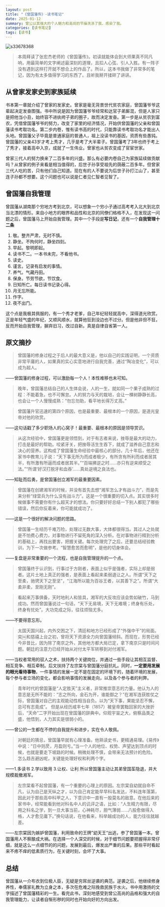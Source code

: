 ```yaml
---
layout: post
title: "《曾国藩传》-读书笔记"
date: 2025-01-12
summary: 曾公以其强大的个人魅力和高尚的节操洗涤了我、感染了我。
categories: [读书笔记]
tags: [读书]
---
```


![s33678368](https://weekly-liulei.oss-cn-beijing.aliyuncs.com/images/20250112161523958.jpg)

>本周拜读了张宏杰老师的《曾国藩传》。初读就能体会到大师果真不同凡响，用最简单的文字阐述最深刻的道理，且扣人心弦、引人入胜。有一阵子没有遇到这样打开就不想合上的作品了。所以，这本书我做了非常多的笔记，因为有太多值得学习的东西了。且听我掰开揉碎了讲讲。

## 从曾家发家史到家族延续

书本第一章就介绍了曾家的发家史。曾家是毫无背景世代贫农家庭，曾国藩爷爷这辈起决定发奋图强。书中所说是因为曾国藩爷爷经常和达官子弟厮混，但是人家只是把他当小丑，始终容不进纨绔子弟的圈子，故而决定发奋。第一步是从贫农到富农，凭借曾国藩爷爷的努力，改变了家里的经济情况，开始供曾国藩的父亲和曾国藩读书考取功名。第二步内卷，惟有读书高的时代，只能靠读书考取功名才能出人头地。曾国藩父子毕竟是普通家庭的普通人，祖上没读书的基因，资质有些愚钝。曾国藩的父亲43岁才考上秀才，几乎是考了大半辈子。曾国藩考了3年也终于考上了秀才，接着高中入京，成就了一生伟业。曾家也从贫农变成了官宦世家。

曾家三代人的努力换来了二百多年的兴盛。那么有必要内卷自己为家族延续做贡献吗？从曾家的例子来看是相当值得的，后世子孙享受祖先的荫蔽二百多年。但曾家三代人吃的苦，只有他们自己知道。现在有的人不要说为后世子孙打江山了，甚至连子孙都不想要。这个问题也可以说是仁者见仁智者见智了。

## 曾国藩自我管理

曾国藩从湖南那个穷地方考到北京，可以想象一个穷小子通过高考考入北大到北京当北漂的情形。来自小地方的眼界和品性和北京的同僚们格格不入，在发现这一问题之后，曾国藩马上开始自我管理。其中一个手段是**写日记**，还有一个**自我管理十二条**

1. 敬。整齐严肃，无时不慎。
2. 静坐。不拘何时，静坐四刻。
3. 早起。黎明即起。
4. 读书不二。一本书未完，不看他书。
5. 读史。
6. 谨言。记录有启发的事情。
7. 养气。气藏丹田。
8. 保身。节劳节欲，节饮食。
9. 日知所亡。每日读书记录心得。
10. 月无忘所能。
11. 作字。
12. 夜不出门。

这个点是我极其佩服的，有一个秀才老爹，自己年纪轻轻就高中，深得道光欣赏。正是年轻气盛的年纪，又顺风顺水，就算他狂到没边也不过分。但是他非但不狂，反而开始自我管理，摒弃旧习，改过自新。真是自律自省第一人。

## 原文摘抄

>曾国藩的修身过程之于后人的最大意义是，他以自己的实践证明，一个资质非常平庸的人，如果真的实心实意地进行自我完善，通过“陶冶变化”，可以成为超人。

——曾国藩的修身过程，可以激励每一个人！本性难移也未可知。

> 晚年，曾国藩总结自己的人生体会说，人的一生，就如同一个果子成熟的过程：不能着急，也不可懈怠。人的努力与天的栽培，会让一棵树静静长高，也会让一个人慢慢成熟：“勿忘勿助，看平地长得万丈高。”

> 曾国藩升官迅速的第四个原因，也是最重要、最根本的一个原因，是道光皇帝对他的欣赏。

——这句话戳了多少职场人的心窝子！最重要、最根本的原因是领导赏识。

> 从这次经验中，曾国藩更是领悟到，对于有志者来说，挫辱是最大的动力，打击是最好的帮助。咬紧牙关，把挫辱活生生吞下，就成了滋养自己意志和决心的营养。这构成了曾国藩生命经验中最核心的部分。几十年后，他还在家书中教育儿子说：“天下事无所为而成者极少，有所贪有所利而成者居其半，有所激有所逼而成者居其半。”“百端拂逆之时……亦只有逆来顺受之法。”“所谓‘好汉打脱牙和血吞’……真处逆境之良法也。

——知耻而后勇，是曾国藩创立湘军的最重要因素。

> 曾国藩在创建湘军的时候，并没有首先去想“湘军怎么才有战斗力”，而是先来分析“绿营兵为什么没有战斗力”。这是一个很重要的切入点。其实很多时候做事不需要你有什么超天才的想法。你只要好好总结一下别人都犯了哪些错误，然后你反着来，你可能就成功了。

——这是一个很好的解决问题的思路。

> 曾国藩一生经历千难万险，处理过无数大事，大体都很得当。其过人之处就是不怕费心费力，对事物进行不留死角的深入分析。在对事物进行精到分析的基础上，再找出要害，把握关键。每次处理完了之后，还要总结经验教训，为下一次做参考。“智慧愈苦而愈明”，是他的切身体会。

——复盘是非常重要的一个流程，也是自我管理提升的一个点。

> 曾国藩终于认识到，行事过于方刚者，表面上似乎是强者，实际上却是弱者。这片土地上真正的强者，是表面上看起来柔弱退让之人。所谓“天下之至柔，驰骋天下之至坚”，“江海所以能为百谷王者，以其善下之”。所谓“大柔非柔，至刚无刚”。

> 看起来万事俱备，天时地利人和皆具，湘军的大反攻应该会势如破竹，马到成功。然而曾国藩说过一句话，“天下无易境，天下无难境；终身有乐处，终身有忧处”。大功克成之际，往往烦恼尤多。

——不要得意忘形。

> 太国天国兴起，内外交困之下，清廷和地方已经形成了“外强中干”的局面。奕￼和慈禧上台之初，曾将天下资源全力向曾国藩倾斜。而现在，形势已经今非昔比，因为除了南京之外，其他地方都大局已定，拿下南京只是时间问题。朝廷的注意力已经开始从对付太平军转移到对付湘军。

——当权者常用的驭人之术，扶持两个关键岗位，并通过一些手段让其相互监督、相互竞争、相互牵制。后文扶持了左宗棠与曾国藩分庭抗礼。同时，**一定要用发展的眼光看待事物**，一件事情的发展一定不是在固定的环境下的，随着环境的发展，每个参与者立场的变化，都会影响事情的发展走向，以及各个参与者的利弊。

>青年时代的曾国藩是“人定胜天”主义者，非常推崇意志的力量。他认为人的意志是无所不能的：“志之所向，金石为开，谁能御之？”在湘军连获胜仗之际，曾国藩对自己的主观能动性相当自负。以为“天下事，果能坚忍不懈，总可有志竟成”。
>但是从经历咸丰七年（1857）被皇帝罢黜回家的大挫折后，“天命”二字开始出现在曾国藩的辞典中。仰观宇宙之大，俯察品类之盛，他悟到，人力其实是很弱小的。

——曾公的一生都在不停的自我提升和进步，实在令人敬佩。

> 对朝廷的猜忌，曾国藩早就有心理准备。他熟读史书，更精通易理。《易传》中说：“日中则昃，月盈则亏。”当一个人的地位、权势、声望达到顶点的时候，也就是要走下坡路的时候。稍微处理不慎，会带来无法预计的危险。 怎么趋吉避凶呢，关键是处理好权和利两个字。

——1.多读书 2.学以致用 3.让权、让利
所以曾国藩主动让其弟曾国荃隐退，并大规模裁撤湘军。

> 左宗棠看不起曾国藩，有一个重要的心理上的原因。左宗棠自幼就自命不凡，认为自己是天纵之才，以为自己肯定能早早科名发达，不料连年落第，因此对于那些高中科甲之人，下意识中一直有一股莫名的敌意。在他后来的家书中，经常能看到他对科名中人的讥评之语，比如：“人生精力有限，尽用之科名之学，到一旦大事当前，心神耗尽，胆气薄弱……八股愈做得入格，人才愈见庸下。”换句话说，在他看来，科举越成功的人，能力往往就越差。

——左宗棠因为嫉妒曾国藩，利用致命的王牌”幼天王“出逃，参了曾国藩一本。曾国藩用人不察酿成大祸。在选择一个人深交的时候，对于细节问题要把握得非常仔细，就是这么一点细节的的问题，发展到最后，爆发出严重的后果。那些平时看起来不疼不痒的低素质行为，在关键时刻，会坏了大事。

## 总结

曾国藩从一介布衣到位极人臣，无疑是穷屌丝逆袭的典范。逆袭之后，他继续修身养性，奉儒家礼教为立身之本，多次在危难之际挽救民族于水火。书中用激扬的文字描述了曾国藩精彩的一生。看完此书，深刻地感受到曾公高尚的品格和强大的自我管理能力，让读者自惭形秽的同时也开始向好的方向出发。
